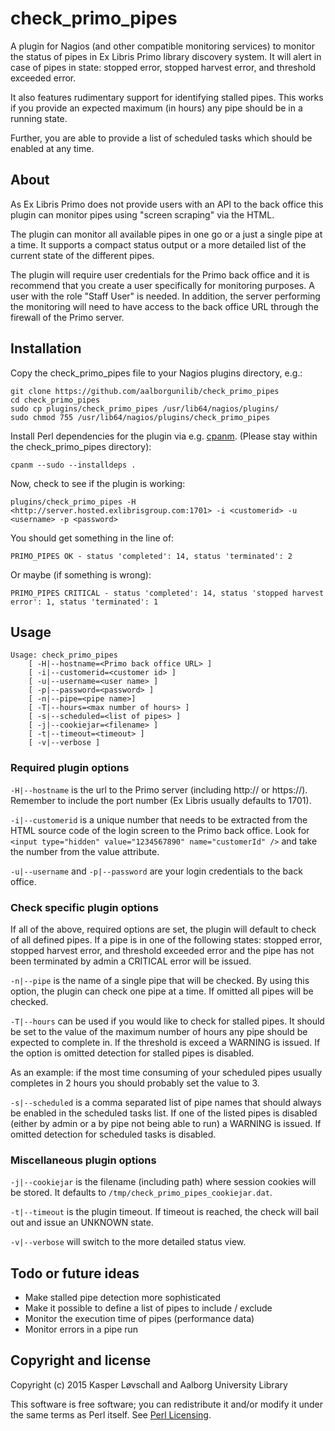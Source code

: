 # check_primo_pipes
A plugin for Nagios (and other compatible monitoring services) to monitor the status of pipes in Ex Libris Primo library discovery system. It will alert in case of pipes in state: stopped error, stopped harvest error, and threshold exceeded error.

It also features rudimentary support for identifying stalled pipes. This works if you provide an expected maximum (in hours) any pipe should be in a running state.

Further, you are able to provide a list of scheduled tasks which should be enabled at any time.

## About
As Ex Libris Primo does not provide users with an API to the back office this plugin can monitor pipes using "screen scraping" via the HTML.

The plugin can monitor all available pipes in one go or a just a single pipe at a time. It supports a compact status output or a more detailed list of the current state of the different pipes.

The plugin will require user credentials for the Primo back office and it is recommend that you create a user specifically for monitoring purposes. A user with the role "Staff User" is needed. In addition, the server performing the monitoring will need to have access to the back office URL through the firewall of the Primo server.

## Installation

Copy the check_primo_pipes file to your Nagios plugins directory, e.g.:

    git clone https://github.com/aalborgunilib/check_primo_pipes
    cd check_primo_pipes
    sudo cp plugins/check_primo_pipes /usr/lib64/nagios/plugins/
    sudo chmod 755 /usr/lib64/nagios/plugins/check_primo_pipes

Install Perl dependencies for the plugin via e.g. [cpanm](https://metacpan.org/pod/App::cpanminus). (Please stay within the check_primo_pipes directory):

    cpanm --sudo --installdeps .

Now, check to see if the plugin is working:

    plugins/check_primo_pipes -H <http://server.hosted.exlibrisgroup.com:1701> -i <customerid> -u <username> -p <password>

You should get something in the line of:

    PRIMO_PIPES OK - status 'completed': 14, status 'terminated': 2
    
Or maybe (if something is wrong):

    PRIMO_PIPES CRITICAL - status 'completed': 14, status 'stopped harvest error': 1, status 'terminated': 1

## Usage

    Usage: check_primo_pipes
        [ -H|--hostname=<Primo back office URL> ]
        [ -i|--customerid=<customer id> ]
        [ -u|--username=<user name> ]
        [ -p|--password=<password> ]
        [ -n|--pipe=<pipe name>]
        [ -T|--hours=<max number of hours> ]
        [ -s|--scheduled=<list of pipes> ]
        [ -j|--cookiejar=<filename> ]
        [ -t|--timeout=<timeout> ]
        [ -v|--verbose ]

### Required plugin options

`-H|--hostname` is the url to the Primo server (including http:// or https://). Remember to include the port number (Ex Libris usually defaults to 1701).

`-i|--customerid` is a unique number that needs to be extracted from the HTML source code of the login screen to the Primo back office. Look for `<input type="hidden" value="1234567890" name="customerId" />` and take the number from the value attribute.

`-u|--username` and `-p|--password` are your login credentials to the back office.

### Check specific plugin options

If all of the above, required options are set, the plugin will default to check of all defined pipes. If a pipe is in one of the following states: stopped error, stopped harvest error, and threshold exceeded error and the pipe has not been terminated by admin a CRITICAL error will be issued.

`-n|--pipe` is the name of a single pipe that will be checked. By using this option, the plugin can check one pipe at a time. If omitted all pipes will be checked.

`-T|--hours` can be used if you would like to check for stalled pipes. It should be set to the value of the maximum number of hours any pipe should be expected to complete in. If the threshold is exceed a WARNING is issued. If the option is omitted detection for stalled pipes is disabled.

As an example: if the most time consuming of your scheduled pipes usually completes in 2 hours you should probably set the value to 3.

`-s|--scheduled` is a comma separated list of pipe names that should always be enabled in the scheduled tasks list. If one of the listed pipes is disabled (either by admin or a by pipe not being able to run) a WARNING is issued. If omitted detection for scheduled tasks is disabled.

### Miscellaneous plugin options

`-j|--cookiejar` is the filename (including path) where session cookies will be stored. It defaults to `/tmp/check_primo_pipes_cookiejar.dat`.

`-t|--timeout` is the plugin timeout. If timeout is reached, the check will bail out and issue an UNKNOWN state.

`-v|--verbose` will switch to the more detailed status view.

## Todo or future ideas

* Make stalled pipe detection more sophisticated
* Make it possible to define a list of pipes to include / exclude
* Monitor the execution time of pipes (performance data)
* Monitor errors in a pipe run

## Copyright and license

Copyright (c) 2015 Kasper Løvschall and Aalborg University Library

This software is free software; you can redistribute it and/or modify it under the same terms as Perl itself. See [Perl Licensing](http://dev.perl.org/licenses/).
